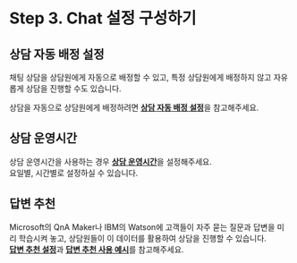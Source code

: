 # Step 3. Chat 설정 구성하기

## 상담 자동 배정 설정 <a id="auto-assignment"></a>

채팅 상담을 상담원에게 자동으로 배정할 수 있고, 특정 상담원에게 배정하지 않고 자유롭게 상담을 진행할 수도 있습니다.

상담을 자동으로 상담원에게 배정하려면 [**상담 자동 배정 설정**](../../settings/conversations.md#automatic-assignment)을 참고해주세요.

## 상담 운영시간 <a id="operating-hour"></a>

상담 운영시간을 사용하는 경우 [**상담 운영시간**](../../settings/conversations.md#operating-hour)을 설정해주세요.  
요일별, 시간별로 설정하실 수 있습니다.

## 답변 추천 <a id="recommended-answer"></a>

Microsoft의 QnA Maker나 IBM의 Watson에 고객들이 자주 묻는 질문과 답변을 미리 학습시켜 놓고, 상담원들이 이 데이터를 활용하여 상담을 진행할 수 있습니다.  
[**답변 추천 설정**](../../settings/conversations.md#recommended-answer)과 [**답변 추천 사용 예시**](../../conversations/fields.md#recommended-answer)를 참고해주세요.

